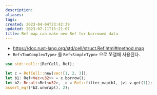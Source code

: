 ```yaml
---
description:
aliases: 
tags: 
created: 2023-04-04T23:42:39
updated: 2023-07-11T15:21:07
title: Ref map can make new Ref for borrowed data
---
```

- https://doc.rust-lang.org/std/cell/struct.Ref.html#method.map
- `Ref<TooComplexType>` 를 `Ref<SimpleType>` 으로 쪼갤때 사용된다.

```rust
use std::cell::{RefCell, Ref};

let c = RefCell::new(vec![1, 2, 3]);
let b1: Ref<Vec<u32>> = c.borrow();
let b2: Result<Ref<u32>, _> = Ref::filter_map(b1, |v| v.get(1));
assert_eq!(*b2.unwrap(), 2);

```